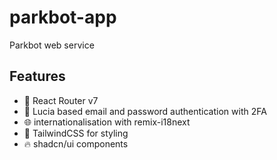 # parkbot-app

Parkbot web service

## Features

- 🚀 React Router v7
- 🔐 Lucia based email and password authentication with 2FA
- 🌐 internationalisation with remix-i18next
- 🎉 TailwindCSS for styling
- 🔥 shadcn/ui components